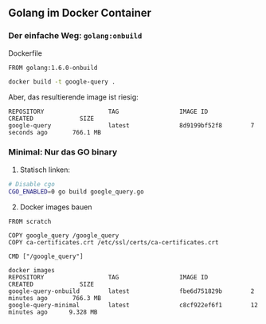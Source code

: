 ## Golang im Docker Container

### Der einfache Weg: `golang:onbuild`

Dockerfile
```
FROM golang:1.6.0-onbuild
```

```bash
docker build -t google-query .
```

Aber, das resultierende image ist riesig:
```
REPOSITORY                  TAG                 IMAGE ID            CREATED             SIZE
google-query                latest              8d9199bf52f8        7 seconds ago       766.1 MB
```

### Minimal: Nur das GO binary

1. Statisch linken:
```bash
# Disable cgo
CGO_ENABLED=0 go build google_query.go
```

2. Docker images bauen
```
FROM scratch

COPY google_query /google_query
COPY ca-certificates.crt /etc/ssl/certs/ca-certificates.crt

CMD ["/google_query"]
```

```
docker images
REPOSITORY                  TAG                 IMAGE ID            CREATED             SIZE
google-query-onbuild        latest              fbe6d751829b        2 minutes ago       766.3 MB
google-query-minimal        latest              c8cf922ef6f1        12 minutes ago      9.328 MB
```
